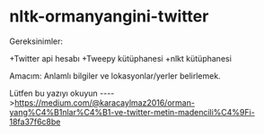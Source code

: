 # nltk-ormanyangini-twitter


Gereksinimler:

  +Twitter api hesabı
  +Tweepy kütüphanesi
  +nlkt kütüphanesi
  
  
  
  Amacım: Anlamlı bilgiler ve lokasyonlar/yerler  belirlemek.


Lütfen bu yazıyı okuyun ---->https://medium.com/@karacaylmaz2016/orman-yang%C4%B1nlar%C4%B1-ve-twitter-metin-madencili%C4%9Fi-18fa37f6c8be
